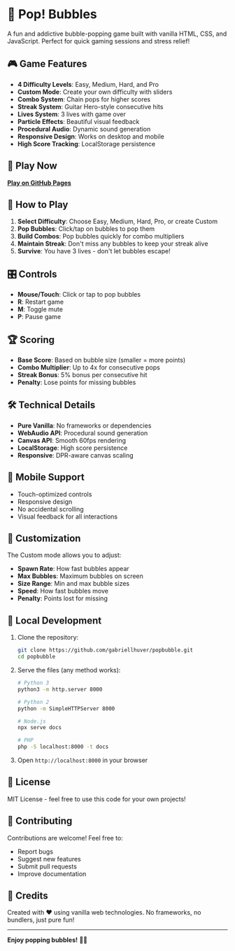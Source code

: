 # 🫧 Pop! Bubbles

A fun and addictive bubble-popping game built with vanilla HTML, CSS, and JavaScript. Perfect for quick gaming sessions and stress relief!

## 🎮 Game Features

- **4 Difficulty Levels**: Easy, Medium, Hard, and Pro
- **Custom Mode**: Create your own difficulty with sliders
- **Combo System**: Chain pops for higher scores
- **Streak System**: Guitar Hero-style consecutive hits
- **Lives System**: 3 lives with game over
- **Particle Effects**: Beautiful visual feedback
- **Procedural Audio**: Dynamic sound generation
- **Responsive Design**: Works on desktop and mobile
- **High Score Tracking**: LocalStorage persistence

## 🚀 Play Now

[**Play on GitHub Pages**](https://gabriellhuver.github.io/popbubble/)

## 🎯 How to Play

1. **Select Difficulty**: Choose Easy, Medium, Hard, Pro, or create Custom
2. **Pop Bubbles**: Click/tap on bubbles to pop them
3. **Build Combos**: Pop bubbles quickly for combo multipliers
4. **Maintain Streak**: Don't miss any bubbles to keep your streak alive
5. **Survive**: You have 3 lives - don't let bubbles escape!

## 🎛️ Controls

- **Mouse/Touch**: Click or tap to pop bubbles
- **R**: Restart game
- **M**: Toggle mute
- **P**: Pause game

## 🏆 Scoring

- **Base Score**: Based on bubble size (smaller = more points)
- **Combo Multiplier**: Up to 4x for consecutive pops
- **Streak Bonus**: 5% bonus per consecutive hit
- **Penalty**: Lose points for missing bubbles

## 🛠️ Technical Details

- **Pure Vanilla**: No frameworks or dependencies
- **WebAudio API**: Procedural sound generation
- **Canvas API**: Smooth 60fps rendering
- **LocalStorage**: High score persistence
- **Responsive**: DPR-aware canvas scaling

## 📱 Mobile Support

- Touch-optimized controls
- Responsive design
- No accidental scrolling
- Visual feedback for all interactions

## 🎨 Customization

The Custom mode allows you to adjust:
- **Spawn Rate**: How fast bubbles appear
- **Max Bubbles**: Maximum bubbles on screen
- **Size Range**: Min and max bubble sizes
- **Speed**: How fast bubbles move
- **Penalty**: Points lost for missing

## 🚀 Local Development

1. Clone the repository:
   ```bash
   git clone https://github.com/gabriellhuver/popbubble.git
   cd popbubble
   ```

2. Serve the files (any method works):
   ```bash
   # Python 3
   python3 -m http.server 8000
   
   # Python 2
   python -m SimpleHTTPServer 8000
   
   # Node.js
   npx serve docs
   
   # PHP
   php -S localhost:8000 -t docs
   ```

3. Open `http://localhost:8000` in your browser

## 📄 License

MIT License - feel free to use this code for your own projects!

## 🤝 Contributing

Contributions are welcome! Feel free to:
- Report bugs
- Suggest new features
- Submit pull requests
- Improve documentation

## 🎉 Credits

Created with ❤️ using vanilla web technologies. No frameworks, no bundlers, just pure fun!

---

**Enjoy popping bubbles!** 🫧✨
